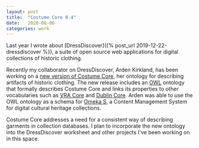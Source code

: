 ```yaml
---
layout: post
title:  "Costume Core 0.4"
date:   2020-06-06
categories: work
---
```


Last year I wrote about [DressDiscover]({% post_url 2019-12-22-dressdiscover %}),  a suite of open source web applications for digital collections of historic clothing.

Recently my collaborator on DressDiscover, Arden Kirkland, has been working on a [new version of Costume Core](http://www.ardenkirkland.com/costumecore/version-0-4/), her ontology for describing artifacts of historic clothing. The new release includes an [OWL](https://www.w3.org/OWL/) ontology that formally describes Costume Core and links its properties to other vocabularies such as [VRA Core](https://www.loc.gov/standards/vracore/) and [Dublin Core](https://dublincore.org/). Arden was able to use the OWL ontology as a schema for [Omeka S](https://omeka.org/s/), a Content Management System for digital cultural heritage collections.

Costume Core addresses a need for a consistent way of describing garments in collection databases. I plan to incorporate the new ontology into the DressDiscover worksheet and other projects I've been working on in this space. 